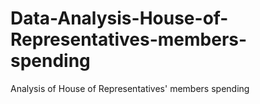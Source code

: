 # Data-Analysis-House-of-Representatives-members-spending
Analysis of House of Representatives' members spending
